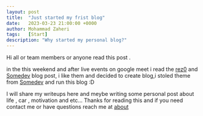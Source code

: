 ```yaml
---
layout: post
title:  "Just started my frist blog"
date:   2023-03-23 21:00:00 +0000
author: Mohammad Zaheri
tags:   [Start]
description: "Why started my personal blog?"  
---
```


Hi all or team members or anyone read this post .

in the this weekend and after live events on google meet i read the [rez0](https://rez0.blog/personal/2023/02/27/how-to-spend-time-well.html) and [Somedev](https://s0md3v.github.io/blog/get-good-quickly) blog post, i like them and decided to create blog,i stoled theme from [Somedev](https://s0md3v.github.io/) and run this blog :D

I will share my writeups here and meybe writing some personal post about life , car , motivation and etc...
Thanks for reading this and if you need contact me or have questions reach me at [about](https://mzhrisec.github.io/about)
